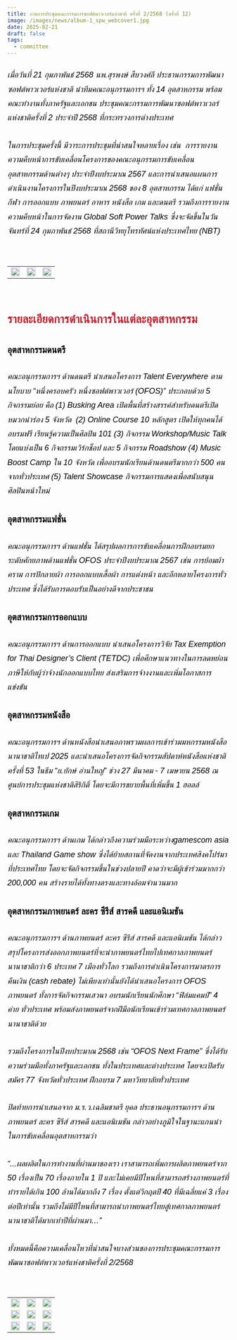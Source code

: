 ```yaml
---
title: ภาพการประชุมคณะกรรมการซอฟต์พาวเวอร์แห่งชาติ ครั้งที่ 2/2568 (ครั้งที่ 12)
image: /images/news/album-1_spw_webcover1.jpg
date: 2025-02-21
draft: false
tags:
  - committee
---
```

<style>
    body {
        color: black;
    }

    h3 {
        color: #ca2031;
        font-family: "IBM Plex Sans Thai", sans-serif;
        font-weight: bold;
        font-size: 26px;
        line-height: 1.8;
    }

    h4 {
        color: black;
        font-family: "IBM Plex Sans Thai", sans-serif;
        font-weight: bold;
        font-size: 20px;
        line-height: 1.8;
    }

h5 {
        color: black;
        font-family: "sarabun", sans-serif;
        font-weight: lighter;
        font-size: 18px;
        line-height: 1.8;
    }
</style>

##### เมื่อวันที่ 21 กุมภาพันธ์ 2568 นพ.สุรพงษ์​ สืบวงศ์ลี ประธานกรรมการพัฒนาซอฟต์พาวเวอร์แห่งชาติ นำทีมคณะอนุกรรมการฯ ทั้ง 14 อุตสาหกรรม พร้อมคณะทำงานทั้งภาครัฐและเอกชน ประชุมคณะกรรมการพัฒนาซอฟต์พาวเวอร์แห่งชาติครั้งที่ 2 ประจำปี 2568 ที่กระทรวงการต่างประเทศ

##### ในการประชุมครั้งนี้ มีวาระการประชุมที่น่าสนใจหลายเรื่อง เช่น  การรายงานความคืบหน้าการขับเคลื่อนโครงการของคณะอนุกรรมการขับเคลื่อนอุตสาหกรรมด้านต่างๆ ประจำปีงบประมาณ 2567 และการนำเสนอแผนการดำเนินงานโครงการในปีงบประมาณ 2568 ของ 8 อุตสาหกรรม ได้แก่ แฟชั่น กีฬา การออกแบบ ภาพยนตร์ อาหาร หนังสือ เกม และดนตรี รวมถึงการรายงานความคืบหน้าในการจัดงาน Global Soft Power Talks ซึ่งจะจัดขึ้นในวันจันทร์ที่ 24 กุมภาพันธ์ 2568 ที่สถานีวิทยุโทรทัศน์แห่งประเทศไทย (NBT)

<p><br></p>
<table style="width: 100%; border-collapse: collapse; border: 0px solid rgb(255, 255, 255);">
    <tbody>
        <tr>
            <td style="width: 33.3333%; border: 0px solid rgb(255, 255, 255);"><img src="/images/album-1_spw_x_3.jpg" style="width: 100%;object-fit;"><br></td>
            <td style="width: 33.3333%; border: 0px solid rgb(255, 255, 255);"><img src="/images/album-1_spw_x_2.jpg" style="width: 100%;object-fit;"><br></td>
            <td style="width: 33.3333%; border: 0px solid rgb(255, 255, 255);"><img src="/images/album-1_spw_x_7.jpg" style="width: 100%;object-fit;"><br></td>
        </tr> </tr>
    </tbody>
</table>

<p><br></p>

### รายละเอียดการดำเนินการในแต่ละอุตสาหกรรม 

#### อุตสาหกรรมดนตรี

##### คณะอนุกรรมการฯ ด้านดนตรี นำเสนอโครงการ Talent Everywhere ตามนโยบาย “หนึ่งครอบครัว หนึ่งซอฟต์พาวเวอร์ (OFOS)” ประกอบด้วย 5 กิจกรรมย่อย คือ (1) Busking Area เปิดพื้นที่สร้างสรรค์สำหรับดนตรีเปิดหมวกนำร่อง 5 จังหวัด  (2) Online Course 10 หลักสูตร เปิดให้ทุกคนได้อบรมฟรี เรียนรู้ความเป็นศิลปิน 101 (3) กิจกรรม Workshop/Music Talk โดยแบ่งเป็น 6 กิจกรรมเวิร์กช็อป และ 5 กิจกรรม Roadshow (4) Music Boost Camp ใน 10 จังหวัด เพื่ออบรมนักเรียนด้านดนตรีมากกว่า 500 คนจากทั่วประเทศ (5) Talent Showcase กิจกรรมการแสดงเพื่อสนับสนุนศิลปินหน้าใหม่

#### อุตสาหกรรมแฟชั่น

##### คณะอนุกรรมการฯ ด้านแฟชั่น ได้สรุปผลการการขับเคลื่อนการฝึกอบรมยกระดับศักยภาพด้านแฟชั่น OFOS ประจำปีงบประมาณ 2567 เช่น การย้อมผ้าคราม การปักลายผ้า การออกแบบเสื้อผ้า การแต่งหน้า และอีกหลายโครงการทั่วประเทศ ซึ่งได้รับการตอบรับเป็นอย่างดีจากประชาชน

#### อุตสาหกรรมการออกแบบ

##### คณะอนุกรรมการฯ ด้านการออกแบบ นำเสนอโครงการวิจัย Tax Exemption for Thai Designer’s Client (TETDC) เพื่อศึกษาแนวทางในการลดหย่อนภาษีให้กับผู้ว่าจ้างนักออกแบบไทย ส่งเสริมการจ้างงานและเพิ่มโอกาสการแข่งขัน

#### อุตสาหกรรมหนังสือ

##### คณะอนุกรรมการฯ ด้านหนังสือนำเสนอภาพรวมผลการเข้าร่วมมหกรรมหนังสือนานาชาติไทเป 2025 และนำเสนอโครงการจัดกิจกรรมสัปดาห์หนังสือแห่งชาติครั้งที่ 53 ในธีม “ย.ยักษ์ อ่านใหญ่” ช่วง 27 มีนาคม - 7 เมษายน 2568 ณ ศูนย์การประชุมแห่งชาติสิริกิติ์ โดยจะมีการขยายพื้นที่เพิ่มขึ้น 1 ฮอลล์

#### อุตสาหกรรมเกม

##### คณะอนุกรรมการฯ ด้านเกม ได้กล่าวถึงความร่วมมือระหว่างgamescom asia และ Thailand Game show ซึ่งได้ย้ายสถานที่จัดงานจากประเทศสิงคโปร์มาที่ประเทศไทย โดยจะจัดกิจกรรมขึ้นในช่วงปลายปี คาดว่าจะมีผู้เข้าร่วมมากกว่า 200,000 คน สร้างรายได้ทั้งทางตรงและทางอ้อมจำนวนมาก 

#### อุตสาหกรรมภาพยนตร์ ละคร ซีรีส์ สารคดี และแอนิเมชัน

##### คณะอนุกรรมการฯ ด้านภาพยนตร์ ละคร ซีรีส์ สารคดี และแอนิเมชัน ได้กล่าวสรุปโครงการส่งออกภาพยนตร์ที่จะนำภาพยนตร์ไทยไปเทศกาลภาพยนตร์นานาชาติกว่า 6 ประเทศ 7 เมืองทั่วโลก รวมถึงการดำเนินโครงการมาตรการคืนเงิน (cash rebate) ไม่เพียงเท่านั้นยังได้นำเสนอโครงการ OFOS ภาพยนตร์ ทั้งการจัดกิจกรรมเสวนา อบรมนักเรียนนักศึกษา “ฟิล์มแคมป์” 4 ค่าย ทั่วประเทศ พร้อมส่งภาพยนตร์จากฝีมือนักเรียนเข้าร่วมเทศกาลภาพยนตร์นานาชาติด้วย

##### รวมถึงโครงการในปีงบประมาณ 2568 เช่น “OFOS Next Frame” ซึ่งได้รับความร่วมมือทั้งภาครัฐและเอกชน ทั้งในประเทศและต่างประเทศ โดยจะเปิดรับสมัคร 77 จังหวัดทั่วประเทศ ฝึกอบรม 7 มหาวิทยาลัยทั่วประเทศ

##### ปิดท้ายการนำเสนอจาก ม.ร.ว.เฉลิมชาตรี ยุคล ประธานอนุกรรมการฯ ด้านภาพยนตร์ ละคร ซีรีส์ สารคดี และแอนิเมชัน กล่าวอย่างภูมิใจในฐานะแกนนำในการขับเคลื่อนอุตสาหกรรมว่า 

##### “...ผลผลิตในการทำงานที่ผ่านมาของเรา เราสามารถเพิ่มการผลิตภาพยนตร์จาก 50 เรื่องเป็น 70 เรื่องภายใน 1 ปี และไม่เคยมีปีไหนที่สามารถสร้างภาพยนตร์ที่ทำรายได้เกิน 100 ล้านได้มากถึง 7 เรื่อง ตั้งแต่วิกฤตปี 40 ที่มีเฉลี่ยแค่ 3 เรื่องต่อปีเท่านั้น รวมถึงไม่มีปีไหนที่สามารถนำภาพยนตร์ไทยสู่เทศกาลภาพยนตร์นานาชาติได้มากเท่าปีที่ผ่านมา…”

##### ทั้งหมดนี้คือความเคลื่อนไหวที่น่าสนใจบางส่วนของการประชุมคณะกรรมการพัฒนาซอฟต์พาวเวอร์แห่งชาติครั้งที่ 2/2568

<p><br></p>
<table style="width: 100%; border-collapse: collapse; border: 0px solid rgb(255, 255, 255);">
    <tbody>
        <tr>
            <td style="width: 33.3333%; border: 0px solid rgb(255, 255, 255);"><img src="/images/album-1_spw_x_4.jpg" style="width: 100%;object-fit;"><br></td>
            <td style="width: 33.3333%; border: 0px solid rgb(255, 255, 255);"><img src="/images/album-1_spw_x_1.jpg" style="width: 100%;object-fit;"><br></td>
            <td style="width: 33.3333%; border: 0px solid rgb(255, 255, 255);"><img src="/images/album-1_spw_x_5.jpg" style="width: 100%;object-fit;"><br></td>
        </tr> </tr>
        <tr>
            <td style="width: 33.3333%; border: 0px solid rgb(255, 255, 255);"><img src="/images/album-1_spw_x_6.jpg" style="width: 100%;object-fit;"><br></td>
            <td style="width: 33.3333%; border: 0px solid rgb(255, 255, 255);"><img src="/images/album-1_spw_x_8.jpg" style="width: 100%;object-fit;"><br></td>
            <td style="width: 33.3333%; border: 0px solid rgb(255, 255, 255);"><img src="/images/album-1_spw_x_9.jpg" style="width: 100%;object-fit;"><br></td>
        </tr> </tr>
        <tr>
            <td style="width: 33.3333%; border: 0px solid rgb(255, 255, 255);"><img src="/images/album-1_spw_x_10.jpg" style="width: 100%;object-fit;"><br></td>
            <td style="width: 33.3333%; border: 0px solid rgb(255, 255, 255);"><img src="/images/album-1_spw_x_11.jpg" style="width: 100%;object-fit;"><br></td>
            <td style="width: 33.3333%; border: 0px solid rgb(255, 255, 255);"><img src="/images/album-1_spw_x_12.jpg" style="width: 100%;object-fit;"><br></td>
        </tr> </tr>
    </tbody>
</table>

<p><br></p>
